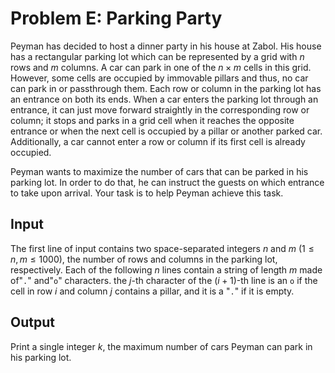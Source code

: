 # Problem E: Parking Party

Peyman has decided to host a dinner party in his house at Zabol. His house has a rectangular parking lot which can be represented by a grid with $n$ rows and $m$ columns. A car can park in one of the $n \times m$ cells in this grid. However, some cells are occupied by immovable pillars and thus, no car can park in or passthrough them. Each row or column in the parking lot has an entrance on both its ends. When a car enters the parking lot through an entrance, it can just move forward straightly in the corresponding row or column; it stops and parks in a grid cell when it reaches the opposite entrance or when the next cell is occupied by a pillar or another parked car. Additionally, a car cannot enter a row or column if its first cell is already occupied.

Peyman wants to maximize the number of cars that can be parked in his parking lot. In order to do that, he can instruct the guests on which entrance to take upon arrival. Your task is to help Peyman achieve this task.

## Input

The first line of input contains two space-separated integers $n$ and $m$ ($1 \le n, m \le 1000$), the number of rows and columns in the parking lot, respectively. Each of the following $n$ lines contain a string of length $m$ made of"`.`" and"`o`" characters. the $j$-th character of the ($i + 1$)-th line is an `o` if the cell in row $i$ and column $j$ contains a pillar, and it is a "`.`" if it is empty.

## Output

Print a single integer $k$, the maximum number of cars Peyman can park in his parking lot.
